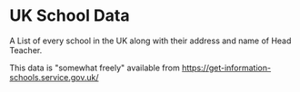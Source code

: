 # UK School Data

A List of every school in the UK along with their address and name of Head Teacher. 

This data is "somewhat freely" available from https://get-information-schools.service.gov.uk/